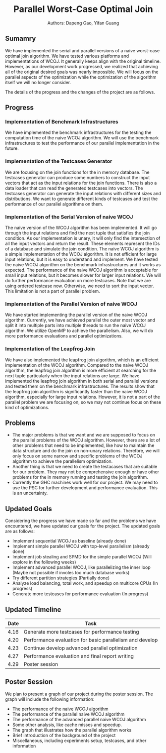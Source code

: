 # <center>Parallel Worst-Case Optimal Join</center>
<center>Authors: Dapeng Gao, Yifan Guang</center>

## Sumamry
We have implemented the serial and parallel versions of a naive worst-case optimal join algorithm. We have tested various platforms and implementations of WCOJ. It generally keeps align with the original timeline. However, as our development work progressed, we realized that achieving all of the original desired goals was nearly impossible. We will focus on the parallel aspects of the optimization while the optimization of the algorithm itself we will no longer consider.

The details of the progress and the changes of the project are as follows.
## Progress
### Implementation of Benchmark Infrastructures
We have implemented the benchmark infrastructures for the testing the computation time of the naive WCOJ algorithm. We will use the benchmark infrastructures to test the performance of our parallel implementation in the future.

### Implementation of the Testcases Generator
We are focusing on the join functions for the in memory database. The testcases generator can produce some numbers to construct the input vectors that act as the input relations for the join functions. There is also a data loader that can read the generated testcases into vectors. The testcases generator can generate the input relations with different sizes and distributions. We want to generate different kinds of testcases and test the performance of our parallel algorithms on them.

### Implementation of the Serial Version of naive WCOJ
The naive version of the WCOJ algorithm has been implemented. It will go through the input relations and find the next tuple that satisfies the join condition. As our implementation is unary, it will only find the intersection of all the input vectors and return the result. These elements represent the IDs of a database and simulate the join condition. The naive WCOJ algorithm is a simple implementation of the WCOJ algorithm. It is not efficient for large input relations, but it is easy to understand and implement. We have tested the naive WCOJ algorithm on the benchmark infrastructures and it works as expected. The performance of the naive WCOJ algorithm is acceptable for small input relations, but it becomes slower for larger input relations. We will do further performance evaluation on more testcases.
Note that we are using ordered testcase now. Otherwise, we need to sort the input vector. This limitation is not a part of parallel problem.

### Implementation of the Parallel Version of naive WCOJ
We have started implementing the parallel version of the naive WCOJ algorithm. Currently, we have achieved parallel the outer most vector and split it into multiple parts into multiple threads to run the naive WCOJ algorithm. We utilize OpenMP to achieve the parallelism. Also, we will do more performance evaluations and parallel optimizations.

### Implementation of the Leapfrog Join
We have also implemented the leapfrog join algorithm, which is an efficient implementation of the WCOJ algorithm. Compared to the naive WCOJ algorithm, the leapfrog join algorithm is more efficient at searching for the next tuple particularly when the input relations are large. We have implemented the leapfrog join algorithm in both serial and parallel versions and tested them on the benchmark infrastructures. The results show that the leapfrog join algorithm is significantly faster than the naive WCOJ algorithm, especially for large input relations. However, it is not a part of the parallel problem we are focusing on, so we may not continue focus on these kind of optimizations.

## Problems
- The major problems is that we want and we are supposed to focus on the parallel problems of the WCOJ algorithm. However, there are a lot of other problems that need to be implemented, like how to maintain the data structure and do the join on non-unary relations. Therefore, we will only focus on some narrow and specific problems of the WCOJ algorithm to achieve the parallelism optimization. 
- Another thing is that we need to create the testacases that are suitable for our problem. They may not be comprehensive enough or have other problems for the in memory running and testing the join algorithm.
- Currently the GHC machines work well for our project. We may need to use the PSC for further development and performance evaluation. This is an uncertainty.

## Updated Goals
Considering the progress we have made so far and the problems we have encountered, we have updated our goals for the project. The updated goals are as follows:
- Implement sequential WCOJ as baseline (already done)
- Implement simple parallel WCOJ with top-level parallelism (already done)
- Implement job stealing and SPMD for the simple parallel WCOJ (Will explore in the following weeks)
- Implement advanced parallel WCOJ, like parallelizing the inner loop (Maybe not possible if involes too much database works)
- Try different partition strategies (Partially done)
- Analyze load balancing, total work, and speedup on multicore CPUs (In progress)
- Generate more testcases for performance evaluation (In progress)

## Updated Timeline
| Date | Task                                                         |
|------|--------------------------------------------------------------|
| 4.16 | Generate more testcases for performance testing              |
| 4.20 | Performance evaluation for basic parallelism and develop     |
| 4.23 | Continue develop advanced parallel optimization              |
| 4.27 | Performance evaluation and final report writing              |
| 4.29 | Poster session                                               |

## Poster Session
We plan to present a graph of our project during the poster session. The graph will include the following information:
- The performance of the naive WCOJ algorithm
- The performance of the parallel naive WCOJ algorithm
- The performance of the advanced parallel naive WCOJ algorithm
- Some other analysis, like cache misses and speedup.
- The graph that illustrates how the parallel algorithm works
- Brief introduction of the background of the project
- Miscellaneous, including experiments setup, testcases, and other information